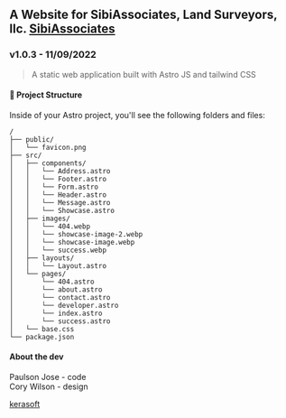 ## A Website for SibiAssociates, Land Surveyors, llc. [SibiAssociates](https://)

### v1.0.3 - 11/09/2022

> A static web application built with Astro JS and tailwind CSS


#### 🚀 Project Structure

Inside of your Astro project, you'll see the following folders and files:

```
/
├── public/
│   └── favicon.png
├── src/
│   ├── components/
│   │   └── Address.astro
│   │   └── Footer.astro
│   │   └── Form.astro
│   │   └── Header.astro
│   │   └── Message.astro
│   │   └── Showcase.astro
│   ├── images/
│   │   └── 404.webp
│   │   └── showcase-image-2.webp
│   │   └── showcase-image.webp
│   │   └── success.webp
│   ├── layouts/
│   │   └── Layout.astro
│   └── pages/
│       └── 404.astro
│       └── about.astro
│       └── contact.astro
│       └── developer.astro
│       └── index.astro
│       └── success.astro
│   └── base.css
└── package.json
```


#### About the dev
  Paulson Jose - code  
  Cory Wilson - design

[kerasoft](https://kerasoft.in)